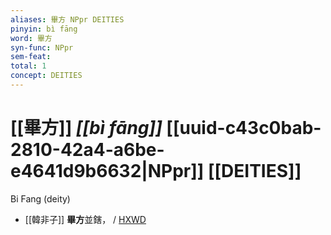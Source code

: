 ```yaml
---
aliases: 畢方 NPpr DEITIES
pinyin: bì fāng
word: 畢方
syn-func: NPpr
sem-feat: 
total: 1
concept: DEITIES 
---
```

# [[畢方]] *[[bì fāng]]*  [[uuid-c43c0bab-2810-42a4-a6be-e4641d9b6632|NPpr]] [[DEITIES]]
Bi Fang (deity)
 - [[韓非子]] **畢方**並鎋，
                     / [HXWD](https://hxwd.org/textview.html?location=KR3c0005_tls_010-39a.9)